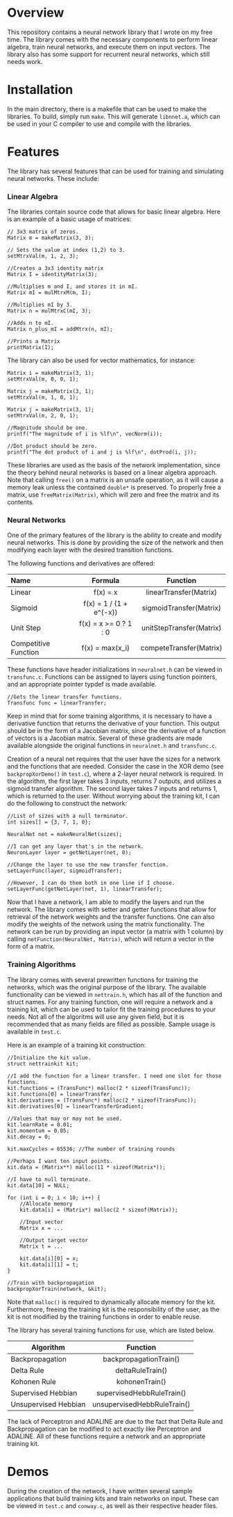 # Overview
This repository contains a neural network library that I wrote on my free time. The library comes with the necessary components to perform linear algebra, train neural networks, and execute them on input vectors. The library also has some support for recurrent neural networks, which still needs work.

# Installation
In the main directory, there is a makefile that can be used to make the libraries. To build, simply run ```make```. This will generate ```libnnet.a```, which can be used in your C compiler to use and compile with the libraries.

# Features
The library has several features that can be used for training and simulating neural networks. These include:

### Linear Algebra
The libraries contain source code that allows for basic linear algebra. Here is an example of a basic usage of matrices:

```
// 3x3 matrix of zeros.
Matrix m = makeMatrix(3, 3);

// Sets the value at index (1,2) to 3.
setMtrxVal(m, 1, 2, 3);

//Creates a 3x3 identity matrix
Matrix I = identityMatrix(3);

//Multiplies m and I, and stores it in mI.
Matrix mI = mulMtrxM(m, I);

//Multiplies mI by 3.
Matrix n = mulMtrxC(mI, 3);

//Adds n to mI.
Matrix n_plus_mI = addMtrx(n, mI);

//Prints a Matrix
printMatrix(I);

```

The library can also be used for vector mathematics, for instance:

```
Matrix i = makeMatrix(3, 1);
setMtrxVal(m, 0, 0, 1);

Matrix j = makeMatrix(3, 1);
setMtrxVal(m, 1, 0, 1);

Matrix j = makeMatrix(3, 1);
setMtrxVal(m, 2, 0, 1);

//Magnitude should be one.
printf("The magnitude of i is %lf\n", vecNorm(i));

//Dot product should be zero.
printf("The dot product of i and j is %lf\n", dotProd(i, j));

```

These libraries are used as the basis of the network implementation, since the theory behind neural networks is based on a linear algebra approach. Note that calling `free()` on a matrix is an unsafe operation, as it will cause a memory leak unless the contained `double*` is preserved. To properly free a matrix, use `freeMatrix(Matrix)`, which will zero and free the matrix and its contents.

### Neural Networks
One of the primary features of the library is the ability to create and modify neural networks. This is done by providing the size of the network and then modifying each layer with the desired transition functions.

The following functions and derivatives are offered:

| Name | Formula | Function |
|:---- |:-------:|:--------:|
| Linear | f(x) = x | linearTransfer(Matrix) |
| Sigmoid | f(x) = 1 / (1 + e^(-x)) | sigmoidTransfer(Matrix) |
| Unit Step | f(x) = x >= 0 ? 1 : 0 | unitStepTransfer(Matrix) |
| Competitive Function | f(x) = max(x_i) | competeTransfer(Matrix) |

These functions have header initializations in `neuralnet.h` can be viewed in `transfunc.c`. Functions can be assigned to layers using function pointers, and an appropriate pointer typdef is made available.

```
//Gets the linear transfer functions.
Transfunc func = linearTransfer;
```

Keep in mind that for some training algorithms, it is necessary to have a derivative function that returns the derivative of your function. This output should be in the form of a Jacobian matrix, since the derivative of a function of vectors is a Jacobian matrix. Several of these gradients are made available alongside the original functions in `neuralnet.h` and `transfunc.c`.

Creation of a neural net requires that the user have the sizes for a network and the functions that are needed. Consider the case in the XOR demo (see `backpropXorDemo()` in `test.c`), where a 2-layer neural network is required. In the algorithm, the first layer takes 3 inputs, returns 7 outputs, and utilizes a sigmoid transfer algorithm. The second layer takes 7 inputs and returns 1, which is returned to the user. Without worrying about the training kit, I can do the following to construct the network:

```
//List of sizes with a null terminator.
int sizes[] = {3, 7, 1, 0};

NeuralNet net = makeNeuralNet(sizes);

//I can get any layer that's in the network.
NeuronLayer layer = getNetLayer(net, 0);

//Change the layer to use the new transfer function.
setLayerFunc(layer, sigmoidTransfer);

//However, I can do them both in one line if I choose.
setLayerFunc(getNetLayer(net, 1), linearTransfer);
```

Now that I have a network, I am able to modify the layers and run the network. The library comes with setter and getter functions that allow for retrieval of the network weights and the transfer functions. One can also modify the weights of the network using the matrix functionality. The network can be run by providing an input vector (a matrix with 1 column) by calling `netFunction(NeuralNet, Matrix)`, which will return a vector in the form of a matrix.

### Training Algorithms

The library comes with several prewritten functions for training the networks, which was the original purpose of the library. The available functionality can be viewed in `nettrain.h`, which has all of the function and struct names. For any training function, one will require a network and a training kit, which can be used to tailor fit the training procedures to your needs. Not all of the algoritms will use any given field, but it is recommended that as many fields are filled as possible. Sample usage is available in `test.c`.

Here is an example of a training kit construction:

```
//Initialize the kit value.
struct nettrainkit kit;

//I add the function for a linear transfer. I need one slot for those functions.
kit.functions = (TransFunc*) malloc(2 * sizeof(TransFunc));
kit.functions[0] = linearTransfer;
kit.derivatives = (TransFunc*) malloc(2 * sizeof(TransFunc));
kit.derivatives[0] = linearTransferGradient;

//Values that may or may not be used.
kit.learnRate = 0.01;
kit.momentum = 0.05;
kit.decay = 0;

kit.maxCycles = 65536; //The number of training rounds

//Perhaps I want ten input points.
kit.data = (Matrix**) malloc(11 * sizeof(Matrix*));

//I have to null terminate.
kit.data[10] = NULL;

for (int i = 0; i < 10; i++) {
    //Allocate memory
    kit.data[i] = (Matrix*) malloc(2 * sizeof(Matrix));

    //Input vector
    Matrix x = ...
    
    //Output target vector
    Matrix t = ...
    
    kit.data[i][0] = x;
    kit.data[i][1] = t;
}

//Train with backpropagation
backpropXorTrain(network, &kit);

```

Note that `malloc()` is required to dynamically allocate memory for the kit. Furthermore, freeing the training kit is the responsibility of the user, as the kit is not modified by the training functions in order to enable reuse.

The library has several training functions for use, which are listed below.

| Algorithm | Function |
| --------- |:--------:|
| Backpropagation | backpropagationTrain() |
| Delta Rule | deltaRuleTrain() |
| Kohonen Rule | kohonenTrain() |
| Supervised Hebbian | supervisedHebbRuleTrain() |
| Unsupervised Hebbian | unsupervisedHebbRuleTrain() |

The lack of Perceptron and ADALINE are due to the fact that Delta Rule and Backpropagation can be modified to act exactly like Perceptron and ADALINE. All of these functions require a network and an appropriate training kit.

# Demos
During the creation of the network, I have written several sample applications that build training kits and train networks on input. These can be viewed in `test.c` and `conway.c`, as well as their respective header files.

